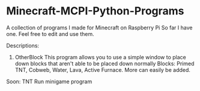 # Minecraft-MCPI-Python-Programs
A collection of programs I made for Minecraft on Raspberry Pi
So far I have one.
Feel free to edit and use them.

Descriptions:
1. OtherBlock
   This program allows you to use a simple window to place down blocks that aren't able to be placed down normally
   Blocks: Primed TNT, Cobweb, Water, Lava, Active Furnace. More can easily be added.

Soon:
   TNT Run minigame program
